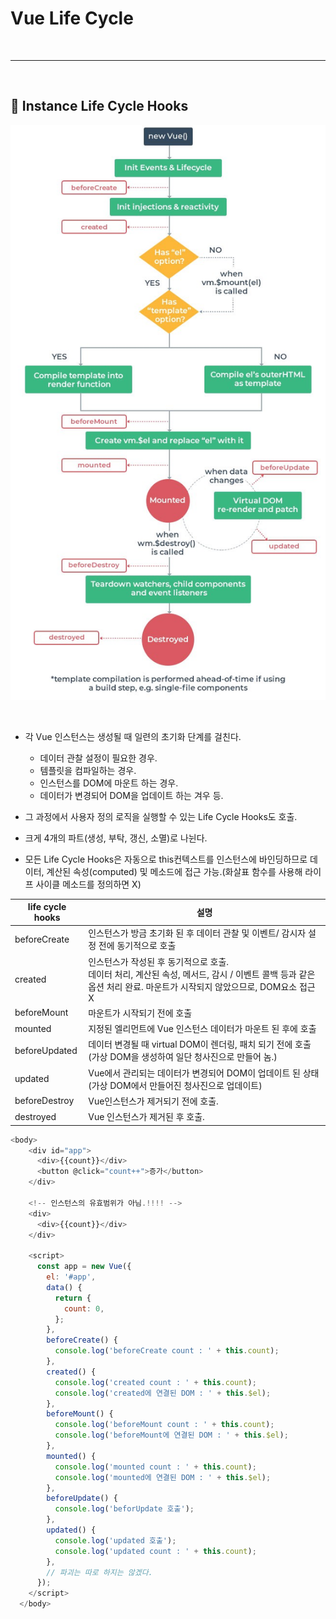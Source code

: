 # Vue Life Cycle

<br>
<hr>
<br>

## 🌈 Instance Life Cycle Hooks

![Directive 종류](../Image/vue/v1.jpg)

<br>

- 각 Vue 인스턴스는 생성될 때 일련의 초기화 단계를 걸친다.

  - 데이터 관찰 설정이 필요한 경우.
  - 템플릿을 컴파일하는 경우.
  - 인스턴스를 DOM에 마운트 하는 경우.
  - 데이터가 변경되어 DOM을 업데이트 하는 겨우 등.

- 그 과정에서 사용자 정의 로직을 실행할 수 있는 Life Cycle Hooks도 호출.

- 크게 4개의 파트(생성, 부탁, 갱신, 소멸)로 나뉜다.

- 모든 Life Cycle Hooks은 자동으로 this컨텍스트를 인스턴스에 바인딩하므로 데이터, 계산된 속성(computed) 및 메소드에 접근 가능.(화살표 함수를 사용해 라이프 사이클 메소드를 정의하면 X)

| life cycle hooks | 설명                                                                                                                                                                  |
| ---------------- | --------------------------------------------------------------------------------------------------------------------------------------------------------------------- |
| beforeCreate     | 인스턴스가 방금 초기화 된 후 데이터 관찰 및 이벤트/ 감시자 설정 전에 동기적으로 호출                                                                                  |
| created          | 인스턴스가 작성된 후 동기적으로 호출. <br> 데이터 처리, 계산된 속성, 메서드, 감시 / 이벤트 콜백 등과 같은 옵션 처리 완료. 마운트가 시작되지 않았으므로, DOM요소 접근X |
| beforeMount      | 마운트가 시작되기 전에 호출                                                                                                                                           |
| mounted          | 지정된 엘리먼트에 Vue 인스턴스 데이터가 마운트 된 후에 호출                                                                                                           |
| beforeUpdated    | 데이터 변경될 때 virtual DOM이 렌더링, 패치 되기 전에 호출 (가상 DOM을 생성하여 일단 청사진으로 만들어 놈.)                                                           |
| updated          | Vue에서 관리되는 데이터가 변경되어 DOM이 업데이트 된 상태 (가상 DOM에서 만들어진 청사진으로 업데이트)                                                                 |
| beforeDestroy    | Vue인스턴스가 제거되기 전에 호출.                                                                                                                                     |
| destroyed        | Vue 인스턴스가 제거된 후 호출.                                                                                                                                        |

```js
<body>
    <div id="app">
      <div>{{count}}</div>
      <button @click="count++">증가</button>
    </div>

    <!-- 인스턴스의 유효범위가 아님.!!!! -->
    <div>
      <div>{{count}}</div>
    </div>

    <script>
      const app = new Vue({
        el: '#app',
        data() {
          return {
            count: 0,
          };
        },
        beforeCreate() {
          console.log('beforeCreate count : ' + this.count);
        },
        created() {
          console.log('created count : ' + this.count);
          console.log('created에 연결된 DOM : ' + this.$el);
        },
        beforeMount() {
          console.log('beforeMount count : ' + this.count);
          console.log('beforeMount에 연결된 DOM : ' + this.$el);
        },
        mounted() {
          console.log('mounted count : ' + this.count);
          console.log('mounted에 연결된 DOM : ' + this.$el);
        },
        beforeUpdate() {
          console.log('beforUpdate 호출');
        },
        updated() {
          console.log('updated 호출');
          console.log('updated count : ' + this.count);
        },
        // 파괴는 따로 하지는 않겠다.
      });
    </script>
  </body>
```
